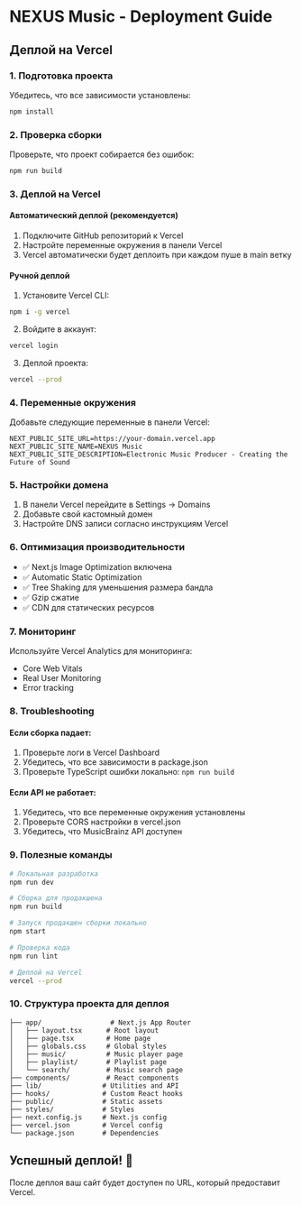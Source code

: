 # NEXUS Music - Deployment Guide

## Деплой на Vercel

### 1. Подготовка проекта

Убедитесь, что все зависимости установлены:
```bash
npm install
```

### 2. Проверка сборки

Проверьте, что проект собирается без ошибок:
```bash
npm run build
```

### 3. Деплой на Vercel

#### Автоматический деплой (рекомендуется)

1. Подключите GitHub репозиторий к Vercel
2. Настройте переменные окружения в панели Vercel
3. Vercel автоматически будет деплоить при каждом пуше в main ветку

#### Ручной деплой

1. Установите Vercel CLI:
```bash
npm i -g vercel
```

2. Войдите в аккаунт:
```bash
vercel login
```

3. Деплой проекта:
```bash
vercel --prod
```

### 4. Переменные окружения

Добавьте следующие переменные в панели Vercel:

```env
NEXT_PUBLIC_SITE_URL=https://your-domain.vercel.app
NEXT_PUBLIC_SITE_NAME=NEXUS Music
NEXT_PUBLIC_SITE_DESCRIPTION=Electronic Music Producer - Creating the Future of Sound
```

### 5. Настройки домена

1. В панели Vercel перейдите в Settings → Domains
2. Добавьте свой кастомный домен
3. Настройте DNS записи согласно инструкциям Vercel

### 6. Оптимизация производительности

- ✅ Next.js Image Optimization включена
- ✅ Automatic Static Optimization
- ✅ Tree Shaking для уменьшения размера бандла
- ✅ Gzip сжатие
- ✅ CDN для статических ресурсов

### 7. Мониторинг

Используйте Vercel Analytics для мониторинга:
- Core Web Vitals
- Real User Monitoring
- Error tracking

### 8. Troubleshooting

#### Если сборка падает:

1. Проверьте логи в Vercel Dashboard
2. Убедитесь, что все зависимости в package.json
3. Проверьте TypeScript ошибки локально: `npm run build`

#### Если API не работает:

1. Убедитесь, что все переменные окружения установлены
2. Проверьте CORS настройки в vercel.json
3. Убедитесь, что MusicBrainz API доступен

### 9. Полезные команды

```bash
# Локальная разработка
npm run dev

# Сборка для продакшена
npm run build

# Запуск продакшен сборки локально
npm start

# Проверка кода
npm run lint

# Деплой на Vercel
vercel --prod
```

### 10. Структура проекта для деплоя

```
├── app/                 # Next.js App Router
│   ├── layout.tsx      # Root layout
│   ├── page.tsx        # Home page
│   ├── globals.css     # Global styles
│   ├── music/          # Music player page
│   ├── playlist/       # Playlist page
│   └── search/         # Music search page
├── components/         # React components
├── lib/               # Utilities and API
├── hooks/             # Custom React hooks
├── public/            # Static assets
├── styles/            # Styles
├── next.config.js     # Next.js config
├── vercel.json        # Vercel config
└── package.json       # Dependencies
```

## Успешный деплой! 🚀

После деплоя ваш сайт будет доступен по URL, который предоставит Vercel.
